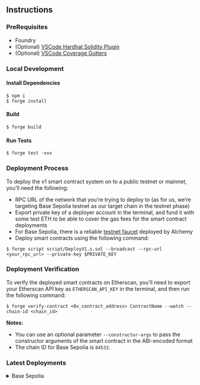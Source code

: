 ## Instructions

### PreRequisites

- Foundry
- (Optional) [VSCode Hardhat Solidity Plugin](https://marketplace.visualstudio.com/items?itemName=NomicFoundation.hardhat-solidity)
- (Optional) [VSCode Coverage Gutters](https://marketplace.visualstudio.com/items?itemName=ryanluker.vscode-coverage-gutters)

### Local Development

#### Install Dependencies

```shell
$ npm i
$ forge install
```

#### Build

```shell
$ forge build
```

#### Run Tests

```shell
$ forge test -vvv
```

### Deployment Process

To deploy the v1 smart contract system on to a public testnet or mainnet, you’ll need the following:
- RPC URL of the network that you’re trying to deploy to (as for us, we’re targeting Base Sepolia testnet as our target chain in the testnet phase)
- Export private key of a deployer account in the terminal, and fund it with some test ETH to be able to cover the gas fees for the smart contract deployments
- For Base Sepolia, there is a reliable [testnet faucet](https://www.alchemy.com/faucets/base-sepolia) deployed by Alchemy
- Deploy smart contracts using the following command:

```shell
$ forge script script/DeployV1.s.sol --broadcast --rpc-url <your_rpc_url> --private-key $PRIVATE_KEY
```

### Deployment Verification

To verify the deployed smart contracts on Etherscan, you’ll need to export your Etherscan API key as `ETHERSCAN_API_KEY` in the terminal, and then run the following command:

```shell
$ forge verify-contract <0x_contract_address> ContractName --watch --chain-id <chain_id>
```

**Notes:**
- You can use an optional parameter `--constructor-args` to pass the constructor arguments of the smart contract in the ABI-encoded format
- The chain ID for Base Sepolia is `84532`.

### Latest Deployments

<details>

<summary>Base Sepolia</summary>

- [AtomWallet implementation](https://sepolia.basescan.org/address/0x67601BcddCD15C1da7dbb449ec196b9eAc84A4c6)
- [AtomWalletBeacon](https://sepolia.basescan.org/address/0x9fBb10f4027f001c12086f98CE5145B694B4016C)
- [EthMultiVault implementation](https://sepolia.basescan.org/address/0x54d9e246D1DE5ff8bF196d5585D5D625Def86871)
- [EthMultiVault proxy](https://sepolia.basescan.org/address/0x2a30dCDAd9fe511A358F5C99060068956c00edb4)
- [ProxyAdmin](https://sepolia.basescan.org/address/0x76A44BaDDD4c490273E7D39D0276CfFAaC6eD275)
